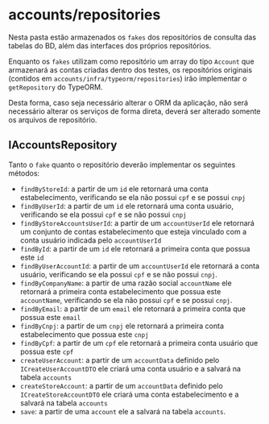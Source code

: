 # **accounts/repositories**
Nesta pasta estão armazenados os `fakes` dos repositórios de consulta das tabelas do BD, além das interfaces dos próprios repositórios.

Enquanto os `fakes` utilizam como repositório um array do tipo `Account` que armazenará as contas criadas dentro dos testes, os repositórios originais (contidos em `accounts/infra/typeorm/repositories`) irão implementar o `getRepository` do TypeORM.

Desta forma, caso seja necessário alterar o ORM da aplicação, não será necessário alterar os serviços de forma direta, deverá ser alterado somente os arquivos de repositório.

## IAccountsRepository
Tanto o `fake` quanto o repositório deverão implementar os seguintes métodos:
- `findByStoreId`: a partir de um `id` ele retornará uma conta estabelecimento, verificando se ela não possui `cpf` e se possui `cnpj`
- `findByUserId`: a partir de um `id` ele retornará uma conta usuário, verificando se ela possui `cpf` e se não possui `cnpj`
- `findByStoreAccountsUserId`: a partir de um `accountUserId` ele retornará um conjunto de contas estabelecimento que esteja vinculado com a conta usuário indicada pelo `accountUserId`
- `findById`: a partir de um `id` ele retornará a primeira conta que possua este `id`
- `findByUserAccountId`: a partir de um `accountUserId` ele retornará a conta usuário, verificando se ela possui `cpf` e se não possui `cnpj`.
- `findByCompanyName`: a partir de uma razão social `accountName` ele retornará a primeira conta estabelecimento que possua este `accountName`, verificando se ela não possui `cpf` e se possui `cnpj`.
- `findByEmail`: a partir de um `email` ele retornará a primeira conta que possua este `email`
- `findByCnpj`: a partir de um `cnpj` ele retornará a primeira conta estabelecimento que possua este `cnpj`
- `findByCpf`: a partir de um `cpf` ele retornará a primeira conta usuário que possua este `cpf`
- `createUserAccount`: a partir de um `accountData` definido pelo `ICreateUserAccountDTO` ele criará uma conta usuário e a salvará na tabela `accounts`
- `createStoreAccount`: a partir de um `accountData` definido pelo `ICreateStoreAccountDTO` ele criará uma conta estabelecimento e a salvará na tabela `accounts`
- `save`: a partir de uma `account` ele a salvará na tabela `accounts`.
